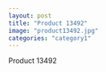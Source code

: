 ```yaml
---
layout: post
title: "Product 13492"
image: "product13492.jpg"
categories: "category1"
---
```

Product 13492
